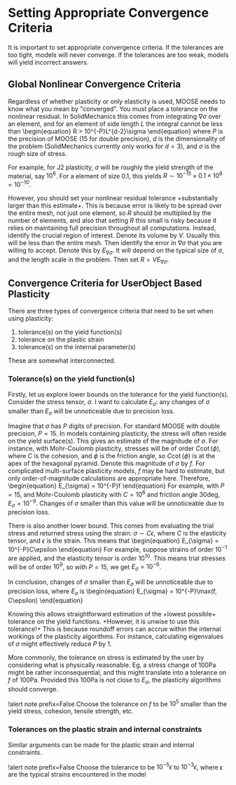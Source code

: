 # Setting Appropriate Convergence Criteria

It is important to set appropriate convergence criteria.  If the tolerances are too tight, models
will never converge.  If the tolerances are too weak, models will yield incorrect answers.

## Global Nonlinear Convergence Criteria

Regardless of whether plasticity or only elasticity is used, MOOSE needs to know what you mean by
"converged".  You must place a tolerance on the nonlinear residual.  In SolidMechanics this comes
from integrating $\nabla \sigma$ over an element, and for an element of side length $L$ the integral
cannot be less than
\begin{equation}
R > 10^{-P}L^{d-2}\sigma
\end{equation}
where $P$ is the precision of MOOSE (15 for double precision), $d$ is the dimensionality of the
problem (SolidMechanics currently only works for $d=3$), and $\sigma$ is the rough size of stress.

For example, for J2 plasticity, $\sigma$ will be roughly the yield strength of the material, say
$10^6$.  For a element of size 0.1, this yields $R \sim 10^{-15}\times 0.1 \times 10^{6} = 10^{-10}$.

However, you should set your nonlinear residual tolerance +substantially larger than this
estimate+.  This is because error is likely to be spread over the entire mesh, not just one element,
so $R$ should be multiplied by the number of elements, and also that setting $R$ this small is risky
because it relies on maintaining full precision throughout all computations.  Instead, identify the
crucial region of interest.  Denote its volume by $V$.  Usually this will be less than the entire
mesh.  Then identify the error in $\nabla\sigma$ that you are willing to accept.  Denote this by
$E_{\nabla\sigma}$.  It will depend on the typical size of $\sigma$, and the length scale in the
problem.  Then set $R = VE_{\nabla\sigma}$.


## Convergence Criteria for UserObject Based Plasticity

There are three types of convergence criteria that need to be set when using plasticity:

1. tolerance(s) on the yield function(s)
2. tolerance on the plastic strain
3. tolerance(s) on the internal parameter(s)

These are somewhat interconnected.

### Tolerance(s) on the yield function(s)

Firstly, let us explore lower bounds on the tolerance for the yield function(s).  Consider the stress
tensor, $\sigma$.  I want to calculate $E_{\sigma}$: any changes of $\sigma$ smaller than
$E_{\sigma}$ will be unnoticeable due to precision loss.

Imagine that $\sigma$ has $P$ digits of precision.  For standard MOOSE with double precision, $P=15$.
In models containing plasticity, the stress will often reside on the yield surface(s).  This gives an
estimate of the magnitude of $\sigma$.  For instance, with Mohr-Coulomb plasticity, stresses will be
of order $C\cot(\phi)$, where $C$ is the cohesion, and $\phi$ is the friction angle, so $C\cot(\phi)$
is at the apex of the hexagonal pyramid.  Denote this magnitude of $\sigma$ by $f$.  For complicated
multi-surface plasticity models, $f$ may be hard to estimate, but only order-of-magnitude
calculations are appropriate here.  Therefore,
\begin{equation}
E_{\sigma} = 10^{-P}f
\end{equation}
For example, with $P=15$, and Mohr-Coulomb plasticity with $C=10^{6}$ and friction angle 30deg,
$E_{\sigma} = 10^{-9}$.  Changes of $\sigma$ smaller than this value will be unnoticeable due to
precision loss.

There is also another lower bound.  This comes from evaluating the trial stress and returned stress
using the strain: $\sigma \sim C\epsilon$, where $C$ is the elasticity tensor, and $\epsilon$ is the
strain.  This means that
\begin{equation}
E_{\sigma} = 10^{-P}C\epsilon
\end{equation}
For example, suppose strains of order $10^{-1}$ are applied, and the elasticity tensor is order
$10^{10}$.  This means trial stresses will be of order $10^{9}$, so with $P=15$, we get $E_{\sigma} =
10^{-6}$.

In conclusion, changes of $\sigma$ smaller than $E_{\sigma}$ will be unnoticeable due to precision
loss, where $E_{\sigma}$ is
\begin{equation}
E_{\sigma} = 10^{-P}\max(f, C\epsilon)
\end{equation}

Knowing this allows straightforward estimation of the +lowest possible+ tolerance on the yield
functions.  +However, it is unwise to use this tolerance!+ This is because roundoff errors can accrue
within the internal workings of the plasticity algorithms.  For instance, calculating eigenvalues of
$\sigma$ might effectively reduce $P$ by 1.

More commonly, the tolerance on stress is estimated by the user by considering what is physically
reasonable.  Eg, a stress change of 100Pa might be rather inconsequential, and this might translate
into a tolerance on $f$ of 100Pa.  Provided this 100Pa is not close to $E_{\sigma}$, the plasticity
algorithms should converge.

!alert note prefix=False
Choose the tolerance on $f$ to be $10^5$ smaller than the yield stress, cohesion, tensile strength,
etc.


### Tolerances on the plastic strain and internal constraints

Similar arguments can be made for the plastic strain and internal constraints.

!alert note prefix=False
Choose the tolerance to be $10^{-5}\epsilon$ to $10^{-3}\epsilon$, where $\epsilon$ are the typical strains
encountered in the model

